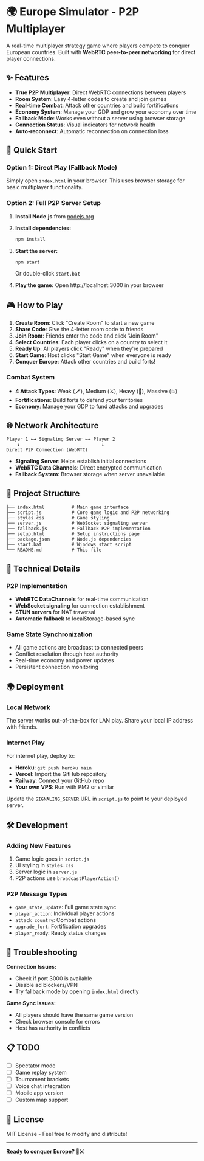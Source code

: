 # 🌍 Europe Simulator - P2P Multiplayer

A real-time multiplayer strategy game where players compete to conquer European countries. Built with **WebRTC peer-to-peer networking** for direct player connections.

## ✨ Features

- **True P2P Multiplayer**: Direct WebRTC connections between players
- **Room System**: Easy 4-letter codes to create and join games
- **Real-time Combat**: Attack other countries and build fortifications
- **Economy System**: Manage your GDP and grow your economy over time
- **Fallback Mode**: Works even without a server using browser storage
- **Connection Status**: Visual indicators for network health
- **Auto-reconnect**: Automatic reconnection on connection loss

## 🚀 Quick Start

### Option 1: Direct Play (Fallback Mode)
Simply open `index.html` in your browser. This uses browser storage for basic multiplayer functionality.

### Option 2: Full P2P Server Setup

1. **Install Node.js** from [nodejs.org](https://nodejs.org)

2. **Install dependencies:**
   ```bash
   npm install
   ```

3. **Start the server:**
   ```bash
   npm start
   ```
   Or double-click `start.bat`

4. **Play the game:**
   Open http://localhost:3000 in your browser

## 🎮 How to Play

1. **Create Room**: Click "Create Room" to start a new game
2. **Share Code**: Give the 4-letter room code to friends
3. **Join Room**: Friends enter the code and click "Join Room"
4. **Select Countries**: Each player clicks on a country to select it
5. **Ready Up**: All players click "Ready" when they're prepared
6. **Start Game**: Host clicks "Start Game" when everyone is ready
7. **Conquer Europe**: Attack other countries and build forts!

### Combat System
- **4 Attack Types**: Weak (🗡️), Medium (⚔️), Heavy (🏹), Massive (💥)
- **Fortifications**: Build forts to defend your territories
- **Economy**: Manage your GDP to fund attacks and upgrades

## 🌐 Network Architecture

```
Player 1 ←→ Signaling Server ←→ Player 2
    ↓                              ↓
Direct P2P Connection (WebRTC)
```

- **Signaling Server**: Helps establish initial connections
- **WebRTC Data Channels**: Direct encrypted communication
- **Fallback System**: Browser storage when server unavailable

## 📁 Project Structure

```
├── index.html          # Main game interface
├── script.js           # Core game logic and P2P networking
├── styles.css          # Game styling
├── server.js           # WebSocket signaling server
├── fallback.js         # Fallback P2P implementation
├── setup.html          # Setup instructions page
├── package.json        # Node.js dependencies
├── start.bat           # Windows start script
└── README.md           # This file
```

## 🔧 Technical Details

### P2P Implementation
- **WebRTC DataChannels** for real-time communication
- **WebSocket signaling** for connection establishment
- **STUN servers** for NAT traversal
- **Automatic fallback** to localStorage-based sync

### Game State Synchronization
- All game actions are broadcast to connected peers
- Conflict resolution through host authority
- Real-time economy and power updates
- Persistent connection monitoring

## 🌍 Deployment

### Local Network
The server works out-of-the-box for LAN play. Share your local IP address with friends.

### Internet Play
For internet play, deploy to:
- **Heroku**: `git push heroku main`
- **Vercel**: Import the GitHub repository
- **Railway**: Connect your GitHub repo
- **Your own VPS**: Run with PM2 or similar

Update the `SIGNALING_SERVER` URL in `script.js` to point to your deployed server.

## 🛠️ Development

### Adding New Features
1. Game logic goes in `script.js`
2. UI styling in `styles.css`
3. Server logic in `server.js`
4. P2P actions use `broadcastPlayerAction()`

### P2P Message Types
- `game_state_update`: Full game state sync
- `player_action`: Individual player actions
- `attack_country`: Combat actions
- `upgrade_fort`: Fortification upgrades
- `player_ready`: Ready status changes

## 🐛 Troubleshooting

**Connection Issues:**
- Check if port 3000 is available
- Disable ad blockers/VPN
- Try fallback mode by opening `index.html` directly

**Game Sync Issues:**
- All players should have the same game version
- Check browser console for errors
- Host has authority in conflicts

## 📋 TODO

- [ ] Spectator mode
- [ ] Game replay system
- [ ] Tournament brackets
- [ ] Voice chat integration
- [ ] Mobile app version
- [ ] Custom map support

## 📄 License

MIT License - Feel free to modify and distribute!

---

**Ready to conquer Europe? 🏰⚔️**
